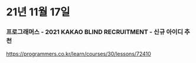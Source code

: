 # 21년 11월 17일
### 프로그래머스 - 2021 KAKAO BLIND RECRUITMENT - 신규 아이디 추천
https://programmers.co.kr/learn/courses/30/lessons/72410
